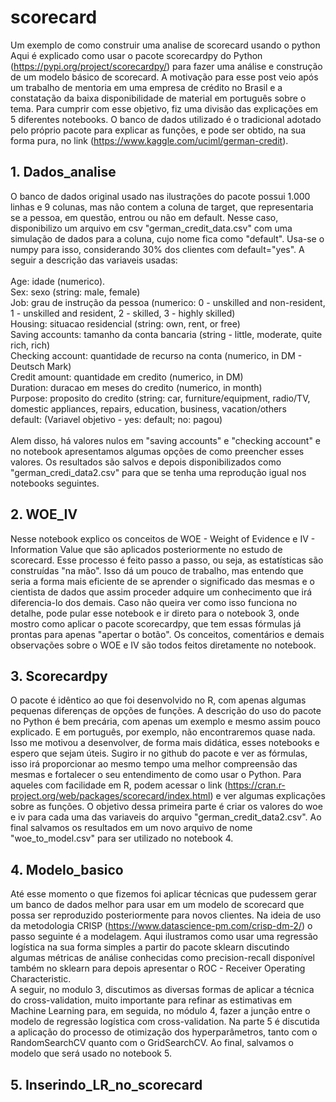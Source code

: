 # scorecard
Um exemplo de como construir uma analise de scorecard usando o python
Aqui é explicado como usar o pacote scorecardpy do Python (https://pypi.org/project/scorecardpy/) para fazer uma análise e construção de um modelo básico de scorecard. A motivação para esse post veio após um trabalho de mentoria em uma empresa de crédito no Brasil e a constatação da baixa disponibilidade de material em português sobre o tema. Para cumprir com esse objetivo, fiz uma divisão das explicações em 5 diferentes notebooks. O banco de dados utilizado é o tradicional adotado pelo próprio pacote para explicar as funções, e pode ser obtido, na sua forma pura, no link (https://www.kaggle.com/uciml/german-credit).

## 1. Dados_analise
   O banco de dados original usado nas ilustrações do pacote possui 1.000 linhas e 9 colunas, mas não contem a coluna de target, que representaria se a pessoa, em questão, entrou ou não em default. Nesse caso, disponibilizo um arquivo em csv "german_credit_data.csv" com uma simulação de dados para a coluna, cujo nome fica como "default". Usa-se o numpy para isso, considerando 30% dos clientes com default="yes". A seguir a descrição das variaveis usadas:  <br>
   <br>
Age: idade (numerico). <br>
Sex: sexo (string: male, female) <br>
Job: grau de instrução da pessoa (numerico: 0 - unskilled and non-resident, 1 - unskilled and resident, 2 - skilled, 3 - highly skilled) <br>
Housing: situacao residencial (string: own, rent, or free) <br>
Saving accounts: tamanho da conta bancaria (string - little, moderate, quite rich, rich) <br>
Checking account: quantidade de recurso na conta (numerico, in DM - Deutsch Mark) <br>
Credit amount: quantidade em credito (numerico, in DM) <br>
Duration: duracao em meses do credito (numerico, in month) <br>
Purpose: proposito do credito (string: car, furniture/equipment, radio/TV, domestic appliances, repairs, education, business, vacation/others <br>
default: (Variavel objetivo - yes: default; no: pagou) <br>
<br>
  Alem disso, há valores nulos em "saving accounts" e "checking account" e no notebook apresentamos algumas opções de como preencher esses valores. Os resultados são salvos e depois disponibilizados como "german_credi_data2.csv" para que se tenha uma reprodução igual nos notebooks seguintes. 
   
## 2. WOE_IV
   Nesse notebook explico os conceitos de WOE - Weight of Evidence e IV - Information Value que são aplicados posteriormente no estudo de scorecard. Esse processo é feito passo a passo, ou seja, as estatísticas são construídas "na mão". Isso dá um pouco de trabalho, mas entendo que seria a forma mais eficiente de se aprender o significado das mesmas e o cientista de dados que assim proceder adquire um conhecimento que irá diferencia-lo dos demais. Caso não queira ver como isso funciona no detalhe, pode pular esse notebook e ir direto para o notebook 3, onde mostro como aplicar o pacote scorecardpy, que tem essas fórmulas já prontas para apenas "apertar o botão".
   Os conceitos, comentários e demais observações sobre o WOE e IV são todos feitos diretamente no notebook.
   
## 3. Scorecardpy
   O pacote é idêntico ao que foi desenvolvido no R, com apenas algumas pequenas diferenças de opções de funções. A descrição do uso do pacote no Python é bem precária, com apenas um exemplo e mesmo assim pouco explicado. E em português, por exemplo, não encontraremos quase nada. Isso me motivou a desenvolver, de forma mais didática, esses notebooks e espero que sejam úteis. Sugiro ir no github do pacote e ver as fórmulas, isso irá proporcionar ao mesmo tempo uma melhor compreensão das mesmas e fortalecer o seu entendimento de como usar o Python. Para aqueles com facilidade em R, podem acessar o link (https://cran.r-project.org/web/packages/scorecard/index.html) e ver algumas explicações sobre as funções. O objetivo dessa primeira parte é criar os valores do woe e iv para cada uma das variaveis do arquivo "german_credit_data2.csv". Ao final salvamos os resultados em um novo arquivo de nome "woe_to_model.csv" para ser utilizado no notebook 4.

## 4. Modelo_basico
   Até esse momento o que fizemos foi aplicar técnicas que pudessem gerar um banco de dados melhor para usar em um modelo de scorecard que possa ser reproduzido posteriormente para novos clientes. Na ideia de uso da metodologia CRISP (https://www.datascience-pm.com/crisp-dm-2/) o passo seguinte é a modelagem. Aqui ilustramos como usar uma regressão logística na sua forma simples a partir do pacote sklearn discutindo algumas métricas de análise conhecidas como precision-recall disponível também no sklearn para depois apresentar o ROC - Receiver Operating Characteristic. <br>
   A seguir, no modulo 3, discutimos as diversas formas de aplicar a técnica do cross-validation, muito importante para refinar as estimativas em Machine Learning para, em seguida, no módulo 4, fazer a junção entre o modelo de regressão logística com cross-validation. Na parte 5 é discutida a aplicação do processo de otimização dos hyperparâmetros, tanto com o RandomSearchCV quanto com o GridSearchCV. Ao final, salvamos o modelo que será usado no notebook 5.

## 5. Inserindo_LR_no_scorecard
